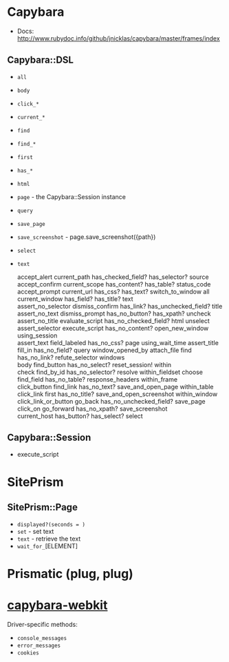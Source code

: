 # Capybara

* Docs: http://www.rubydoc.info/github/jnicklas/capybara/master/frames/index

## Capybara::DSL

* `all`
* `body`
* `click_*`
* `current_*`
* `find`
* `find_*`
* `first`
* `has_*`
* `html`
* `page` - the Capybara::Session instance
* `query`
* `save_page`
* `save_screenshot` - page.save_screenshot({path})
* `select`
* `text`

  accept_alert          current_path     has_checked_field?       has_selector?             source          
  accept_confirm        current_scope    has_content?             has_table?                status_code     
  accept_prompt         current_url      has_css?                 has_text?                 switch_to_window
  all                   current_window   has_field?               has_title?                text            
  assert_no_selector    dismiss_confirm  has_link?                has_unchecked_field?      title           
  assert_no_text        dismiss_prompt   has_no_button?           has_xpath?                uncheck         
  assert_no_title       evaluate_script  has_no_checked_field?    html                      unselect        
  assert_selector       execute_script   has_no_content?          open_new_window           using_session   
  assert_text           field_labeled    has_no_css?              page                      using_wait_time 
  assert_title          fill_in          has_no_field?            query                     window_opened_by
  attach_file           find             has_no_link?             refute_selector           windows         
  body                  find_button      has_no_select?           reset_session!            within          
  check                 find_by_id       has_no_selector?         resolve                   within_fieldset 
  choose                find_field       has_no_table?            response_headers          within_frame    
  click_button          find_link        has_no_text?             save_and_open_page        within_table    
  click_link            first            has_no_title?            save_and_open_screenshot  within_window   
  click_link_or_button  go_back          has_no_unchecked_field?  save_page               
  click_on              go_forward       has_no_xpath?            save_screenshot         
  current_host          has_button?      has_select?              select                  

## Capybara::Session

* execute_script

# SitePrism

## SitePrism::Page

* `displayed?(seconds = )`
* `set` - set text
* `text` - retrieve the text
* `wait_for_`[ELEMENT]

# Prismatic (plug, plug)

# [capybara-webkit][capybara-webkit]

Driver-specific methods:

* `console_messages`
* `error_messages`
* `cookies`

[capybara-webkit]: https://github.com/thoughtbot/capybara-webkit

